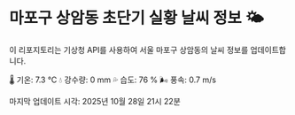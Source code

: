
# 마포구 상암동 초단기 실황 날씨 정보 🌤️

이 리포지토리는 기상청 API를 사용하여 서울 마포구 상암동의 날씨 정보를 업데이트합니다. 

🌡️ 기온: 7.3 ℃
💧 강수량: 0 mm
💦 습도: 76 %
🌬️ 풍속: 0.7 m/s

마지막 업데이트 시각: 2025년 10월 28일 21시 22분    
